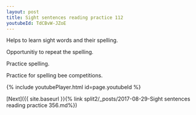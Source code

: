 ```yaml
---
layout: post
title: Sight sentences reading practice 112
youtubeId: TdCBvW-JZoE
---
```

 
 
Helps to learn sight words and their spelling.

Opportunitiy to repeat the spelling. 

Practice spelling. 
 
Practice for spelling bee competitions. 
 
{% include youtubePlayer.html id=page.youtubeId %}
 
 

[Next]({{ site.baseurl }}{% link  split2/_posts/2017-08-29-Sight sentences reading practice 356.md%})
 
